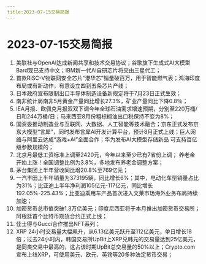 ```yaml
---
title:2023-07-15交易简报
---
```

# 2023-07-15交易简报
1. 美联社与OpenAI达成新闻共享和技术交易协议；谷歌旗下生成式AI大模型Bard现已支持中文；IBM新一代AI自研芯片将交由三星代工；
2. 首款RISC-V物联网安全芯片“港华芯”销量破百万，用于智能燃气表；鸿海印度布局或有新动作，有意设立四到五条芯片产线；
3. 日本政府宣布限制出口半导体制造设备新规定将于7月23日正式生效；
4. 南非统计局南非5月黄金产量同比增长27.3%，矿业产量同比下降0.8％；
5. IEA月报、欧佩克月报双双下调今年全球石油需求增速预期，分别至220万桶/日和244万桶/日；马来西亚8月份粗棕榈油出口税保持不变为8%；
6. 国资委推动制造业与互联网、大数据、人工智能等技术融合；京东正式发布京东大模型“言犀”，同时发布言犀AI开发计算平台，预计8月正式上线；巨人网络与阿里云达成“游戏+AI”全面合作；华为发布AI大模型存储新品 可支持百亿级参数规模的；
7. 北京月最低工资标准上调至2420元，今年以来至少已有7省份上调； 养老金开始上涨！全国调整比例为3.8%，多地发布养老金调整方案；
8. 茅台集团上半年营收同比增20.8%至769亿元；
9. 一汽丰田上半年销量为373195辆，同比增长6%；其中，电动化车型销量占比为31%；比亚迪上半年净利润105亿元-117亿元，同比增长192.05%-225.43%；比亚迪乘用车产品首次进入文莱市场海外业务布局持续加速；
10. 加密货币总市值突破1.3万亿美元；印度尼西亚将于本月推出加密货币交易所；阿根廷首个比特币期货合约正式上线；
11. 佳士得与Gucci合作推出NFT系列；
12. XRP 24小时交易量大幅飙升，从6.13亿美元跃升至112亿美元，单日增长18倍；过去24小时内，韩国交易所UpBit上XRP兑韩元的交易量达到25亿美元，是同类交易中最高的，这占该时期UpBit总交易量的50%以上；Crypto.com宣布上线XRP，可使用美元、欧元、英镑等20多种法定货币交易；